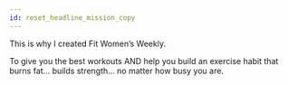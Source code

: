 ```yaml
---
id: reset_headline_mission_copy
---
```


This is why I created Fit Women’s Weekly.

To give you the best workouts AND help you build an exercise habit that burns fat... builds strength... no matter how busy you are.

